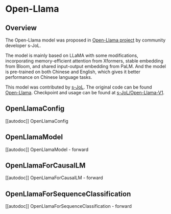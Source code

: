 <!--Copyright 2023 The HuggingFace Team. All rights reserved.

Licensed under the Apache License, Version 2.0 (the "License"); you may not use this file except in compliance with
the License. You may obtain a copy of the License at

http://www.apache.org/licenses/LICENSE-2.0

Unless required by applicable law or agreed to in writing, software distributed under the License is distributed on
an "AS IS" BASIS, WITHOUT WARRANTIES OR CONDITIONS OF ANY KIND, either express or implied. See the License for the
specific language governing permissions and limitations under the License.

⚠️ Note that this file is in Markdown but contain specific syntax for our doc-builder (similar to MDX) that may not be
rendered properly in your Markdown viewer.

-->

# Open-Llama

## Overview

The Open-Llama model was proposed in [Open-Llama project](https://github.com/s-JoL/Open-Llama) by community developer s-JoL.

The model is mainly based on LLaMA with some modifications, incorporating memory-efficient attention from Xformers, stable embedding from Bloom, and shared input-output embedding from PaLM.
And the model is pre-trained on both Chinese and English, which gives it better performance on Chinese language tasks.

This model was contributed by [s-JoL](https://huggingface.co/s-JoL).
The original code can be found [Open-Llama](https://github.com/s-JoL/Open-Llama).
Checkpoint and usage can be found at [s-JoL/Open-Llama-V1](https://huggingface.co/s-JoL/Open-Llama-V1).


## OpenLlamaConfig

[[autodoc]] OpenLlamaConfig

## OpenLlamaModel

[[autodoc]] OpenLlamaModel
    - forward

## OpenLlamaForCausalLM

[[autodoc]] OpenLlamaForCausalLM
    - forward

## OpenLlamaForSequenceClassification

[[autodoc]] OpenLlamaForSequenceClassification
    - forward
